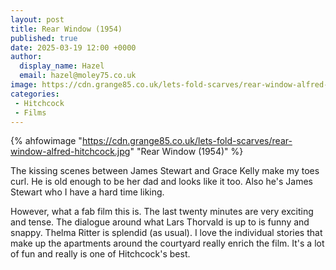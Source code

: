 ```yaml
---
layout: post
title: Rear Window (1954)
published: true
date: 2025-03-19 12:00 +0000
author:
  display_name: Hazel
  email: hazel@moley75.co.uk
image: https://cdn.grange85.co.uk/lets-fold-scarves/rear-window-alfred-hitchcock.jpg
categories:
 - Hitchcock
 - Films
---
```

{% ahfowimage "https://cdn.grange85.co.uk/lets-fold-scarves/rear-window-alfred-hitchcock.jpg" "Rear Window (1954)" %}

The kissing scenes between James Stewart and Grace Kelly make my toes curl. He is old enough to be her dad and looks like it too. Also he's James Stewart who I have a hard time liking.

However, what a fab film this is. The last twenty minutes are very exciting and tense. The dialogue around what Lars Thorvald is up to is funny and snappy. Thelma Ritter is splendid (as usual). I love the individual stories that make up the apartments around the courtyard really enrich the film. It's a lot of fun and really is one of Hitchcock's best.

